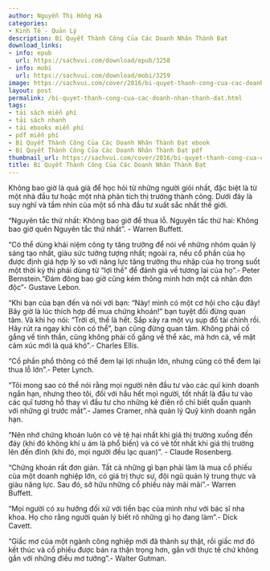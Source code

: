```yaml
---
author: Nguyễn Thị Hồng Hà
categories:
- Kinh Tế - Quản Lý
description: Bí Quyết Thành Công Của Các Doanh Nhân Thành Đạt
download_links:
- info: epub
  url: https://sachvui.com/download/epub/3258
- info: mobi
  url: https://sachvui.com/download/mobi/3259
image: https://sachvui.com/cover/2016/bi-quyet-thanh-cong-cua-cac-doanh-nhan-thanh-dat.jpg
layout: post
permalink: /bi-quyet-thanh-cong-cua-cac-doanh-nhan-thanh-dat.html
tags:
- tải sách miễn phí
- tải sách nhanh
- tải ebooks miễn phí
- pdf miễn phí
- Bí Quyết Thành Công Của Các Doanh Nhân Thành Đạt ebook
- Bí Quyết Thành Công Của Các Doanh Nhân Thành Đạt pdf
thumbnail_url: https://sachvui.com/cover/2016/bi-quyet-thanh-cong-cua-cac-doanh-nhan-thanh-dat.jpg
title: Bí Quyết Thành Công Của Các Doanh Nhân Thành Đạt
---
```


 <div class="item-desc text-justify"> <p>Không bao giờ là quá già để học hỏi từ những người giỏi nhất, đặc biệt là từ một nhà đầu tư hoặc một nhà phân tích thị trường thành công. Dưới đây là suy nghĩ và tầm nhìn của một số nhà đầu tư xuất sắc nhất thế giới.</p><p>“Nguyên tắc thứ nhất: Không bao giờ để thua lỗ. Nguyên tắc thứ hai: Không bao giờ quên Nguyên tắc thứ nhất”. - Warren Buffett.</p><p>“Có thể dùng khái niệm công ty tăng trưởng để nói về những nhóm quản lý sáng tạo nhất, giàu sức tưởng tượng nhất; ngoài ra, nếu cổ phần của họ được định giá hợp lý so với năng lực tăng trưởng thu nhập của họ trong suốt một thời kỳ thì phải dùng từ “lợi thế” để đánh giá về tương lai của họ”.- Peter Bernstein.“Đám đông bao giờ cũng kém thông minh hơn một cá nhân đơn độc”- Gustave Lebon.</p><p>“Khi bạn của bạn đến và nói với bạn: “Này! mình có một cơ hội cho cậu đây! Bây giờ là lúc thích hợp để mua chứng khoán!” bạn tuyệt đối đừng quan tâm. Và khi họ nói: “Trời ơi, thế là hết. Sắp xảy ra một vụ sụp đổ tài chính rồi. Hãy rút ra ngay khi còn có thể”, bạn cũng đừng quan tâm. Không phải cố gắng về tinh thần, cũng không phải cố gắng về thể xác, mà hơn cả, về mặt cảm xúc mới là quá khó”.- Charles Ellis.</p><p>“Cổ phần phổ thông có thể đem lại lợi nhuận lớn, nhưng cũng có thể đem lại thua lỗ lớn”.- Peter Lynch.</p><p>“Tôi mong sao có thể nói rằng mọi người nên đầu tư vào các quĩ kinh doanh ngắn hạn, nhưng theo tôi, đối với hầu hết mọi người, tốt nhất là đầu tư vào các quĩ tương hỗ thay vì đầu tư cho những kẻ điên rồ chỉ biết quẩn quanh với những gì trước mắt”.- James Cramer, nhà quản lý Quỹ kinh doanh ngắn hạn.</p><p>“Nên nhớ chứng khoán luôn có vẻ tệ hại nhất khi giá thị trường xuống đến đáy (khi đó không khí u ám là phổ biến) và có vẻ tốt nhất khi giá thị trường lên đến đỉnh (khi đó, mọi người đều lạc quan)”. - Claude Rosenberg.</p><p>“Chứng khoán rất đơn giản. Tất cả những gì bạn phải làm là mua cổ phiếu của một doanh nghiệp lớn, có giá trị thực sự, đội ngũ quản lý trung thực và giàu năng lực. Sau đó, sở hữu những cổ phiếu này mãi mãi”.- Warren Buffett.</p><p>“Mọi người có xu hướng đối xử với tiền bạc của mình như với bác sĩ nha khoa. Họ cho rằng người quản lý biết rõ những gì họ đang làm”.- Dick Cavett.</p><p>“Giấc mơ của một ngành công nghiệp mới đã thành sự thật, rồi giấc mơ đó kết thúc và cổ phiếu được bán ra thận trọng hơn, gắn với thực tế chứ không gắn với những điều mơ tưởng”.- Walter Gutman.</p> </div>